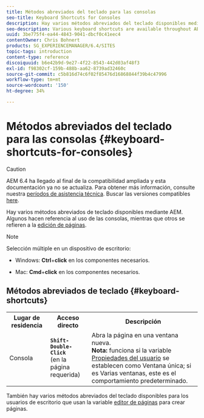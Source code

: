 ```yaml
---
title: Métodos abreviados del teclado para las consolas
seo-title: Keyboard Shortcuts for Consoles
description: Hay varios métodos abreviados del teclado disponibles mediante AEM. Algunos se aplican al uso de las consolas, mientras que otros se refieren a la edición de páginas.
seo-description: Various keyboard shortcuts are available throughout AEM. Some apply to the use of consoles, others to page editing.
uuid: 3be775f4-ea44-4843-9041-dbcf0c41eec4
contentOwner: Chris Bohnert
products: SG_EXPERIENCEMANAGER/6.4/SITES
topic-tags: introduction
content-type: reference
discoiquuid: b6e42b9d-9e27-4f22-8543-442d03af48f3
exl-id: f98302cf-159b-488b-aa62-8739ad32460c
source-git-commit: c5b816d74c6f02f85476d16868844f39b4c47996
workflow-type: tm+mt
source-wordcount: '150'
ht-degree: 34%

---
```


# Métodos abreviados del teclado para las consolas  {#keyboard-shortcuts-for-consoles}

>[!CAUTION]
>
>AEM 6.4 ha llegado al final de la compatibilidad ampliada y esta documentación ya no se actualiza. Para obtener más información, consulte nuestra [períodos de asistencia técnica](https://helpx.adobe.com/es/support/programs/eol-matrix.html). Buscar las versiones compatibles [here](https://experienceleague.adobe.com/docs/).

Hay varios métodos abreviados de teclado disponibles mediante AEM. Algunos hacen referencia al uso de las consolas, mientras que otros se refieren a la [edición de páginas](/help/sites-classic-ui-authoring/classic-page-author-keyboard-shortcuts.md).

>[!NOTE]
>
>Selección múltiple en un dispositivo de escritorio:
>
>* Windows: **Ctrl**+**click** en los componentes necesarios.
>
>* Mac: **Cmd**+**click** en los componentes necesarios.
>


## Métodos abreviados de teclado {#keyboard-shortcuts}

<table> 
 <tbody> 
  <tr> 
   <th>Lugar de residencia</th> 
   <th>Acceso directo</th> 
   <th>Descripción</th> 
  </tr> 
  <tr> 
   <td>Consola</td> 
   <td><strong><code>Shift-Double-Click</code></strong><br /> (en la página requerida)</td> 
   <td>Abra la página en una ventana nueva.<br /> <strong>Nota:</strong> funciona si la variable <a href="/help/sites-classic-ui-authoring/author-env-user-props.md">Propiedades del usuario</a> se establecen como Ventana única; si es Varias ventanas, este es el comportamiento predeterminado.</td> 
  </tr> 
 </tbody> 
</table>

También hay varios métodos abreviados del teclado disponibles para los usuarios de escritorio que usan la variable [editor de páginas](/help/sites-classic-ui-authoring/classic-page-author-keyboard-shortcuts.md) para crear páginas.

